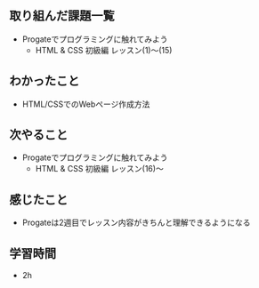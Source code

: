 ## 取り組んだ課題一覧
- Progateでプログラミングに触れてみよう
     -  HTML & CSS 初級編 レッスン(1)〜(15)

## わかったこと
-  HTML/CSSでのWebページ作成方法

## 次やること
-  Progateでプログラミングに触れてみよう
     -  HTML & CSS 初級編 レッスン(16)〜

## 感じたこと
-  Progateは2週目でレッスン内容がきちんと理解できるようになる

## 学習時間
- 2h